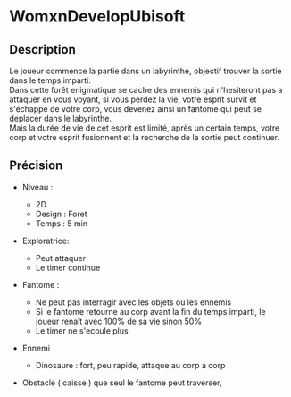 # WomxnDevelopUbisoft

## Description

Le joueur commence la partie dans un labyrinthe, objectif trouver la sortie dans le temps imparti. \
Dans cette forêt enigmatique se cache des ennemis qui n'hesiteront pas a attaquer en vous voyant, si vous perdez la vie, votre esprit survit et s'échappe de votre corp, vous devenez ainsi un fantome qui peut se deplacer dans le labyrinthe. \
Mais la durée de vie de cet esprit est limité, après un certain temps, votre corp et votre esprit fusionnent et la recherche de la sortie peut continuer.

## Précision

* Niveau :
  * 2D
  * Design : Foret
  * Temps : 5 min

* Exploratrice:
  * Peut attaquer
  * Le timer continue
* Fantome :
  * Ne peut pas interragir avec les objets ou les ennemis
  * Si le fantome retourne au corp avant la fin du temps imparti, le joueur renaît avec 100% de sa vie sinon 50%
  * Le timer ne s'ecoule plus
* Ennemi
  * Dinosaure : fort, peu rapide, attaque au corp a corp
* Obstacle ( caisse ) que seul le fantome peut traverser, 
